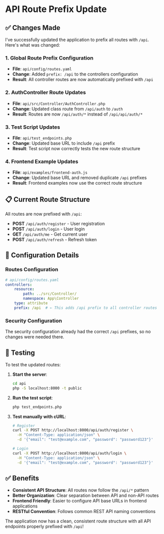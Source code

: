 # API Route Prefix Update

## ✅ Changes Made

I've successfully updated the application to prefix all routes with `/api`. Here's what was changed:

### 1. **Global Route Prefix Configuration**
- **File**: `api/config/routes.yaml`
- **Change**: Added `prefix: /api` to the controllers configuration
- **Result**: All controller routes are now automatically prefixed with `/api`

### 2. **AuthController Route Updates**
- **File**: `api/src/Controller/AuthController.php`
- **Change**: Updated class route from `/api/auth` to `/auth`
- **Result**: Routes are now `/api/auth/*` instead of `/api/api/auth/*`

### 3. **Test Script Updates**
- **File**: `api/test_endpoints.php`
- **Change**: Updated base URL to include `/api` prefix
- **Result**: Test script now correctly tests the new route structure

### 4. **Frontend Example Updates**
- **File**: `api/examples/frontend-auth.js`
- **Change**: Updated base URL and removed duplicate `/api` prefixes
- **Result**: Frontend examples now use the correct route structure

## 📋 Current Route Structure

All routes are now prefixed with `/api`:

- **POST** `/api/auth/register` - User registration
- **POST** `/api/auth/login` - User login
- **GET** `/api/auth/me` - Get current user
- **POST** `/api/auth/refresh` - Refresh token

## 🔧 Configuration Details

### Routes Configuration
```yaml
# api/config/routes.yaml
controllers:
    resource:
        path: ../src/Controller/
        namespace: App\Controller
    type: attribute
    prefix: /api  # ← This adds /api prefix to all controller routes
```

### Security Configuration
The security configuration already had the correct `/api` prefixes, so no changes were needed there.

## 🚀 Testing

To test the updated routes:

1. **Start the server**:
   ```bash
   cd api
   php -S localhost:8000 -t public
   ```

2. **Run the test script**:
   ```bash
   php test_endpoints.php
   ```

3. **Test manually with cURL**:
   ```bash
   # Register
   curl -X POST http://localhost:8000/api/auth/register \
     -H "Content-Type: application/json" \
     -d '{"email": "test@example.com", "password": "password123"}'
   
   # Login
   curl -X POST http://localhost:8000/api/auth/login \
     -H "Content-Type: application/json" \
     -d '{"email": "test@example.com", "password": "password123"}'
   ```

## ✅ Benefits

- **Consistent API Structure**: All routes now follow the `/api/*` pattern
- **Better Organization**: Clear separation between API and non-API routes
- **Frontend Friendly**: Easier to configure API base URLs in frontend applications
- **RESTful Convention**: Follows common REST API naming conventions

The application now has a clean, consistent route structure with all API endpoints properly prefixed with `/api`!
